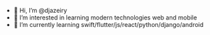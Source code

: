 - 👋 Hi, I’m @djazeiry
- 👀 I’m interested in learning modern technologies web and mobile
- 🌱 I’m currently learning swift/flutter/js/react/python/django/android

<!---
djazeiry/djazeiry is a ✨ special ✨ repository because its `README.md` (this file) appears on your GitHub profile.
You can click the Preview link to take a look at your changes.
--->
